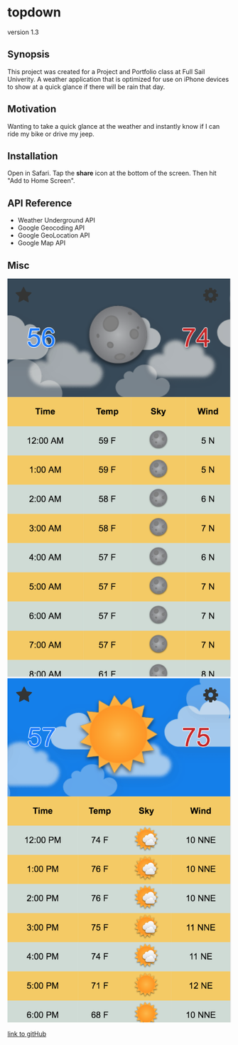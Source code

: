# topdown

version 1.3

## Synopsis

This project was created for a Project and Portfolio class at Full Sail Univerity. A weather application that is optimized for use on iPhone devices to show at a quick glance if there will be rain that day.

## Motivation

Wanting to take a quick glance at the weather and instantly know if I can ride my bike or drive my jeep.

## Installation

Open in Safari. Tap the **share** icon at the bottom of the screen. Then hit "Add to Home Screen".

## API Reference

+ Weather Underground API
+ Google Geocoding API
+ Google GeoLocation API
+ Google Map API


## Misc
![Night Screen](night.png)![Day Screen](day.png)

[link to gitHub](https://github.com/MikeSewell/topdown-react)
